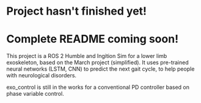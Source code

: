 # Project hasn't finished yet!

# Complete README coming soon!

This project is a ROS 2 Humble and Ingition Sim for a lower limb exoskeleton, based on the March project (simplified).
It uses pre-trained neural networks (LSTM, CNN) to predict the next gait cycle, to help people with neurological
disorders.

exo_control is still in the works for a conventional PD controller based on phase variable control.
